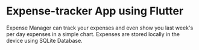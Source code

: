 # Expense-tracker App using Flutter

Expense Manager can track your expenses and even show you last week's per day expenses in a simple chart. Expenses are stored locally in the device using SQLite Database. 
